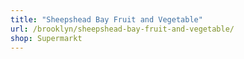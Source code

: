 ```yaml
---
title: "Sheepshead Bay Fruit and Vegetable"
url: /brooklyn/sheepshead-bay-fruit-and-vegetable/
shop: Supermarkt
---
```

